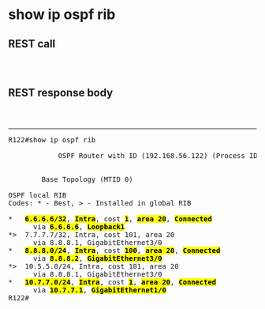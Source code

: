 # show ip ospf rib

## REST call

```



```

## REST response body

```
 


```


---

<pre>
R122#show ip ospf rib

            OSPF Router with ID (192.168.56.122) (Process ID 100)


		Base Topology (MTID 0)

OSPF local RIB
Codes: * - Best, > - Installed in global RIB

*   <b><mark>6.6.6.6/32</b></mark>, <b><mark>Intra</b></mark>, cost <b><mark>1</b></mark>, <b><mark>area 20</b></mark>, <b><mark>Connected</b></mark>
      via <b><mark>6.6.6.6</b></mark>, <b><mark>Loopback1</b></mark>
*>  7.7.7.7/32, Intra, cost 101, area 20
      via 8.8.8.1, GigabitEthernet3/0
*   <b><mark>8.8.8.0/24</b></mark>, <b><mark>Intra</b></mark>, cost <b><mark>100</b></mark>, <b><mark>area 20</b></mark>, <b><mark>Connected</b></mark>
      via <b><mark>8.8.8.2</b></mark>, <b><mark>GigabitEthernet3/0</b></mark>
*>  10.5.5.0/24, Intra, cost 101, area 20
      via 8.8.8.1, GigabitEthernet3/0
*   <b><mark>10.7.7.0/24</b></mark>, <b><mark>Intra</b></mark>, cost <b><mark>1</b></mark>, <b><mark>area 20</b></mark>, <b><mark>Connected</b></mark>
      via <b><mark>10.7.7.1</b></mark>, <b><mark>GigabitEthernet1/0</b></mark>
R122#
</pre>



